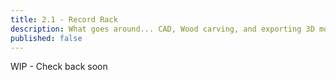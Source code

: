 ```yaml
---
title: 2.1 - Record Rack
description: What goes around... CAD, Wood carving, and exporting 3D models to 2D vectors for laser cutting or CNC
published: false
---
```


WIP - Check back soon